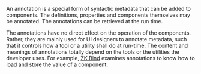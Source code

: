 An annotation is a special form of syntactic metadata that can be added
to components. The definitions, properties and components themselves may
be annotated. The annotations can be retrieved at the run time.

The annotations have no direct effect on the operation of the
components. Rather, they are mainly used for UI designers to annotate
metadata, such that it controls how a tool or a utility shall do at
run-time. The content and meanings of annotations totally depend on the
tools or the utilities the developer uses. For example, [ZK
Bind]({{site.baseurl}}/zk_dev_ref/MVVM/Data_Binding) examines
annotations to know how to load and store the value of a component.
